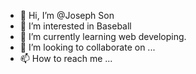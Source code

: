 - 👋 Hi, I’m @Joseph Son
- 👀 I’m interested in Baseball
- 🌱 I’m currently learning web developing.
- 💞️ I’m looking to collaborate on ...
- 📫 How to reach me ...
